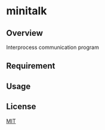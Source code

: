 # minitalk

## Overview
Interprocess communication program
## Requirement

## Usage

## License
[MIT](https://github.com/yuto1009/minitalk/blob/master/LICENSE)
